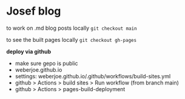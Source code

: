 # Josef blog

to work on .md blog posts locally
`git checkout main`

to see the built pages locally
`git checkout gh-pages`


**deploy via github**
- make sure gepo is public
- weberjoe.github.io
- settings: weberjoe.github.io/.github/workflows/build-sites.yml
- github > Actions > build sites > Run workflow (from branch main)
- github > Actions > pages-build-deployment